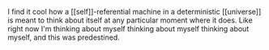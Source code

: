 I find it cool how a [[self]]-referential machine in a deterministic [[universe]] is meant to think about itself at any particular moment where it does. Like right now I'm thinking about myself thinking about myself thinking about myself, and this was predestined.